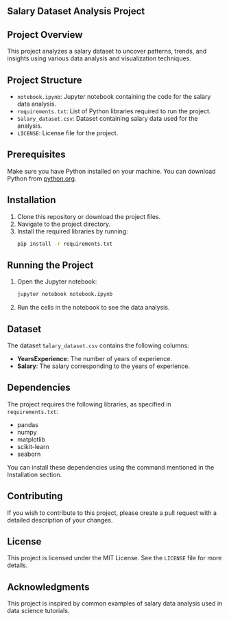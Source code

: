 ## Salary Dataset Analysis Project

## Project Overview
This project analyzes a salary dataset to uncover patterns, trends, and insights using various data analysis and visualization techniques.

## Project Structure
- `notebook.ipynb`: Jupyter notebook containing the code for the salary data analysis.
- `requirements.txt`: List of Python libraries required to run the project.
- `Salary_dataset.csv`: Dataset containing salary data used for the analysis.
- `LICENSE`: License file for the project.

## Prerequisites
Make sure you have Python installed on your machine. You can download Python from [python.org](https://www.python.org/).

## Installation
1. Clone this repository or download the project files.
2. Navigate to the project directory.
3. Install the required libraries by running:
    ```bash
    pip install -r requirements.txt
    ```

## Running the Project
1. Open the Jupyter notebook:
    ```bash
    jupyter notebook notebook.ipynb
    ```
2. Run the cells in the notebook to see the data analysis.

## Dataset
The dataset `Salary_dataset.csv` contains the following columns:
- **YearsExperience**: The number of years of experience.
- **Salary**: The salary corresponding to the years of experience.

## Dependencies
The project requires the following libraries, as specified in `requirements.txt`:
- pandas
- numpy
- matplotlib
- scikit-learn
- seaborn

You can install these dependencies using the command mentioned in the Installation section.

## Contributing
If you wish to contribute to this project, please create a pull request with a detailed description of your changes.

## License
This project is licensed under the MIT License. See the `LICENSE` file for more details.

## Acknowledgments
This project is inspired by common examples of salary data analysis used in data science tutorials.
